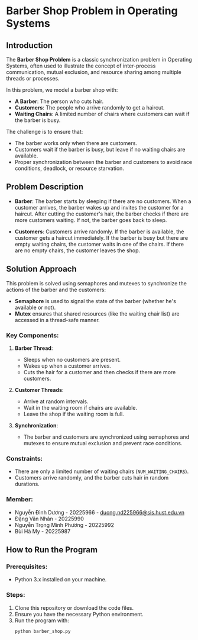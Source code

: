 # Barber Shop Problem in Operating Systems

## Introduction

The **Barber Shop Problem** is a classic synchronization problem in Operating Systems, often used to illustrate the concept of inter-process communication, mutual exclusion, and resource sharing among multiple threads or processes.

In this problem, we model a barber shop with:
- **A Barber**: The person who cuts hair.
- **Customers**: The people who arrive randomly to get a haircut.
- **Waiting Chairs**: A limited number of chairs where customers can wait if the barber is busy.

The challenge is to ensure that:
- The barber works only when there are customers.
- Customers wait if the barber is busy, but leave if no waiting chairs are available.
- Proper synchronization between the barber and customers to avoid race conditions, deadlock, or resource starvation.

## Problem Description

- **Barber**: The barber starts by sleeping if there are no customers. When a customer arrives, the barber wakes up and invites the customer for a haircut. After cutting the customer's hair, the barber checks if there are more customers waiting. If not, the barber goes back to sleep.
  
- **Customers**: Customers arrive randomly. If the barber is available, the customer gets a haircut immediately. If the barber is busy but there are empty waiting chairs, the customer waits in one of the chairs. If there are no empty chairs, the customer leaves the shop.

## Solution Approach

This problem is solved using semaphores and mutexes to synchronize the actions of the barber and the customers:
- **Semaphore** is used to signal the state of the barber (whether he's available or not).
- **Mutex** ensures that shared resources (like the waiting chair list) are accessed in a thread-safe manner.

### Key Components:
1. **Barber Thread**:
   - Sleeps when no customers are present.
   - Wakes up when a customer arrives.
   - Cuts the hair for a customer and then checks if there are more customers.

2. **Customer Threads**:
   - Arrive at random intervals.
   - Wait in the waiting room if chairs are available.
   - Leave the shop if the waiting room is full.

3. **Synchronization**:
   - The barber and customers are synchronized using semaphores and mutexes to ensure mutual exclusion and prevent race conditions.

### Constraints:
- There are only a limited number of waiting chairs (`NUM_WAITING_CHAIRS`).
- Customers arrive randomly, and the barber cuts hair in random durations.
### Member:
- Nguyễn Đình Dương - 20225966 - duong.nd225966@sis.hust.edu.vn
- Đặng Văn Nhân - 20225990
- Nguyễn Trọng Minh Phương - 20225992
- Bùi Hà My - 20225987
## How to Run the Program

### Prerequisites:
- Python 3.x installed on your machine.

### Steps:
1. Clone this repository or download the code files.
2. Ensure you have the necessary Python environment.
3. Run the program with:
   ```bash
   python barber_shop.py

